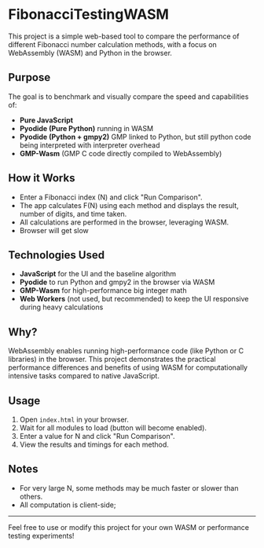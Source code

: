 # FibonacciTestingWASM

This project is a simple web-based tool to compare the performance of different Fibonacci number calculation methods, with a focus on WebAssembly (WASM) and Python in the browser.

## Purpose
The goal is to benchmark and visually compare the speed and capabilities of:
- **Pure JavaScript**
- **Pyodide (Pure Python)** running in WASM
- **Pyodide (Python + gmpy2)** GMP linked to Python, but still python code being interpreted with interpreter overhead
- **GMP-Wasm** (GMP C code directly compiled to WebAssembly)

## How it Works
- Enter a Fibonacci index (N) and click "Run Comparison".
- The app calculates F(N) using each method and displays the result, number of digits, and time taken.
- All calculations are performed in the browser, leveraging WASM.
- Browser will get slow

## Technologies Used
- **JavaScript** for the UI and the baseline algorithm
- **Pyodide** to run Python and gmpy2 in the browser via WASM
- **GMP-Wasm** for high-performance big integer math
- **Web Workers** (not used, but recommended) to keep the UI responsive during heavy calculations

## Why?
WebAssembly enables running high-performance code (like Python or C libraries) in the browser. This project demonstrates the practical performance differences and benefits of using WASM for computationally intensive tasks compared to native JavaScript.

## Usage
1. Open `index.html` in your browser.
2. Wait for all modules to load (button will become enabled).
3. Enter a value for N and click "Run Comparison".
4. View the results and timings for each method.

## Notes
- For very large N, some methods may be much faster or slower than others.
- All computation is client-side;

---

Feel free to use or modify this project for your own WASM or performance testing experiments!

